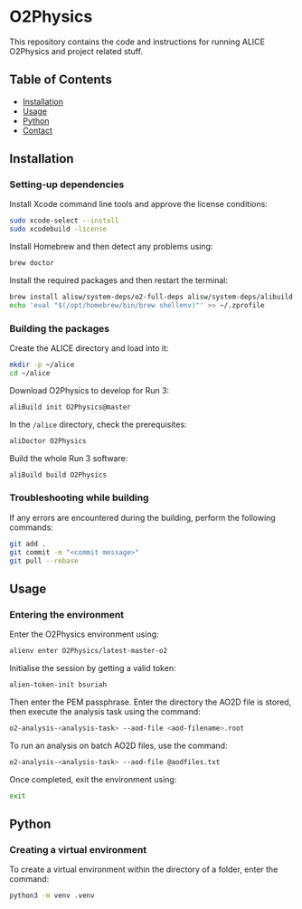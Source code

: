 # O2Physics

This repository contains the code and instructions for running ALICE O2Physics and project related stuff.

## Table of Contents

- [Installation](#installation)
- [Usage](#usage)
- [Python](#python)
- [Contact](#contact)

## Installation
### Setting-up dependencies
Install Xcode command line tools and approve the license conditions:
```bash
sudo xcode-select --install
sudo xcodebuild -license
```

Install Homebrew and then detect any problems using:
```bash
brew doctor
```

Install the required packages and then restart the terminal:
```bash
brew install alisw/system-deps/o2-full-deps alisw/system-deps/alibuild
echo 'eval "$(/opt/homebrew/bin/brew shellenv)"' >> ~/.zprofile
```
### Building the packages
Create the ALICE directory and load into it:
```bash
mkdir -p ~/alice
cd ~/alice
```
Download O2Physics to develop for Run 3:
```bash
aliBuild init O2Physics@master
```
In the ```/alice``` directory, check the prerequisites:
```bash
aliDoctor O2Physics
```
Build the whole Run 3 software:
```bash
aliBuild build O2Physics
```
### Troubleshooting while building
If any errors are encountered during the building, perform the following commands:
```bash
git add .
git commit -m "<commit message>"
git pull --rebase
```
## Usage
### Entering the environment
Enter the O2Physics environment using:
```bash
alienv enter O2Physics/latest-master-o2
```
Initialise the session by getting a valid token:
```bash
alien-token-init bsuriah
```
Then enter the PEM passphrase.
Enter the directory the AO2D file is stored, then execute the analysis task using the command:
```bash
o2-analysis-<analysis-task> --aod-file <aod-filename>.root
```
To run an analysis on batch AO2D files, use the command:
```bash
o2-analysis-<analysis-task> --aod-file @aodfiles.txt
```
Once completed, exit the environment using:
```bash
exit
```

## Python
### Creating a virtual environment
To create a virtual environment within the directory of a folder, enter the command:
```bash
python3 -m venv .venv
```
